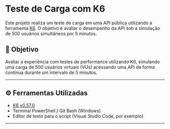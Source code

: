 # Teste de Carga com K6

Este projeto realiza um teste de carga em uma API pública utilizando a ferramenta [K6](https://k6.io/). O objetivo é avaliar o desempenho da API sob a simulação de 500 usuários simultâneos por 5 minutos.

## 📌 Objetivo

Avaliar a experiência com testes de performance utilizando K6, simulando uma carga de 500 usuários virtuais (VUs) acessando uma API de forma contínua durante um intervalo de 5 minutos.

---

## ⚙️ Ferramentas Utilizadas

- [K6 v0.57.0](https://github.com/grafana/k6/releases)
- Terminal PowerShell / Git Bash (Windows)
- Editor de texto para o script (Visual Studio Code, por exemplo)

---
